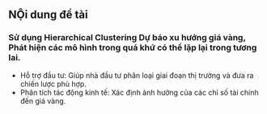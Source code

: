 ## NỘi dung đề tài
### Sử dụng Hierarchical Clustering Dự báo xu hướng giá vàng, Phát hiện các mô hình trong quá khứ có thể lặp lại trong tương lai.
* Hỗ trợ đầu tư: Giúp nhà đầu tư phân loại giai đoạn thị trường và đưa ra chiến lược phù hợp.
* Phân tích tác động kinh tế: Xác định ảnh hưởng của các chỉ số tài chính đến giá vàng.
